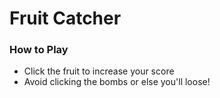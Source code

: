 # Fruit Catcher

### How to Play
- Click the fruit to increase your score
- Avoid clicking the bombs or else you'll loose!
